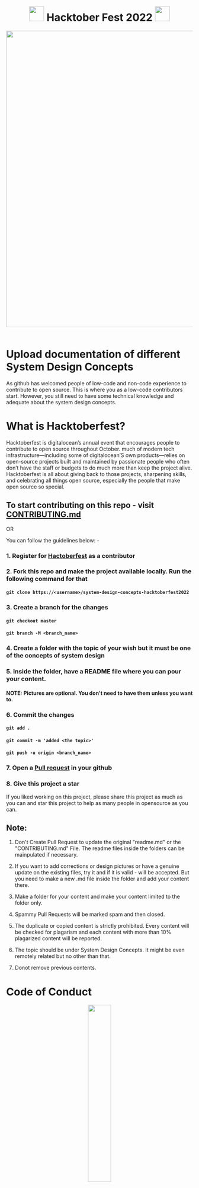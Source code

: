 <h1 align="center">
<img src="https://octodex.github.com/images/original.png" width="40"/>
Hacktober Fest 2022
<img src="https://octodex.github.com/images/original.png" width="40"/>
</h1>

<div align="center">
<img src= "https://external-preview.redd.it/d_6uprRJpBPS9-1ExJsjCWbbrQrHg8V1DxvTmCsSpH0.jpg?width=640&crop=smart&auto=webp&s=c86d4993194a52f9b1e39ccd6a929d532f380bf7" width= "800"/>
</div>
<br>

# Upload documentation of different System Design Concepts

As github has welcomed people of low-code and non-code experience to contribute to open source. This is where you as a low-code contributors start. However, you still need to have some technical knowledge and adequate about the system design concepts.

# What is Hacktoberfest?

Hacktoberfest is digitalocean’s annual event that encourages people to contribute to open source throughout October. much of modern tech infrastructure—including some of digitalocean’S own products—relies on open-source projects built and maintained by passionate people who often don’t have the staff or budgets to do much more than keep the project alive. Hacktoberfest is all about giving back to those projects, sharpening skills, and celebrating all things open source, especially the people that make open source so special.

## To start contributing on this repo - visit [CONTRIBUTING.md](https://github.com/Pragya2056/system-design-concepts-hacktoberfest2022/blob/master/CONTRIBUTING.md)

OR

You can follow the guidelines below: -

### 1. Register for [Hactoberfest](https://hacktoberfest.com/) as a contributor

### 2. Fork this repo and make the project available locally. Run the following command for that

#### `git clone https://<username>/system-design-concepts-hacktoberfest2022`

### 3. Create a branch for the changes

#### `git checkout master`

#### `git branch -M <branch_name>`

### 4. Create a folder with the topic of your wish but it must be one of the concepts of system design

### 5. Inside the folder, have a README file where you can pour your content.

#### NOTE: Pictures are optional. You don't need to have them unless you want to.

### 6. Commit the changes

#### `git add .`

#### `git commit -m 'added <the topic>'`

#### `git push -u origin <branch_name>`

### 7. Open a [Pull request](https://medium.com/@pragyasapkota/how-to-create-a-pull-request-in-github-a-small-guide-to-beginners-in-hacktober-2022-f4f5ff214542) in your github

### 8. Give this project a star

If you liked working on this project, please share this project as much as you can and star this project to help as many people in opensource as you can.

## Note:

1. Don't Create Pull Request to update the original "readme.md" or the "CONTRIBUTING.md" File. The readme files inside the folders can be mainpulated if necessary.

2. If you want to add corrections or design pictures or have a genuine update on the existing files, try it and if it is valid - will be accepted. But you need to make a new .md file inside the folder and add your content there.

3. Make a folder for your content and make your content limited to the folder only.

4. Spammy Pull Requests will be marked spam and then closed.

5. The duplicate or copied content is strictly prohibited. Every content will be checked for plagarism and each content with more than 10% plagarized content will be reported.

6. The topic should be under System Design Concepts. It might be even remotely related but no other than that.

7. Donot remove previous contents.

# Code of Conduct

<p align="center"><a href="https://github.com/Pragya2056/system-design-concepts-hacktoberfest2022/blob/master/CODE_OF_CONDUCT.md"><img width=35% src="https://media.giphy.com/media/qHRwTyhWIj4UU/200w_d.gif"></a></p>

<br/>

<h1> Project Admin </h1>
  
<table>
<tr>
<td align="center"><a href="https://github.com/Pragya2056"><img src="https://avatars.githubusercontent.com/u/55945790?v=4" width=150px height=150px /></a></br> <h4 style="color:White;">Pragya sapkota</h4>
</tr>
</table>

### If you have any queries regarding this, you can contact me: -

(`CTRL+click` the link below)

- [Linkedin](https://www.linkedin.com/in/pragya-sapkota-83a38a191/)
- [Twitter](https://twitter.com/PragyaSapkota15)
- [Gmail](mailto:pragyasapkota2056@gmail.com)

### To view my personal blogs, visit the [Portfolio](https://github.com/Pragya2056/Portfolio) repo on my github profile or the Medium account [Pragya Sapkota](https://medium.com/@pragyasapkota)

  <br/>

## Our Valuable Contributors

<a href="https://github.com/Pragya2056/system-design-concepts-hacktoberfest2022/graphs/contributors">
  <img src="https://contrib.rocks/image?repo=Pragya2056/system-design-concepts-hacktoberfest2022" />
</a>

## Special Thanks:+1: to:

[Niraj Pradhan](https://github.com/nirajpdn)
